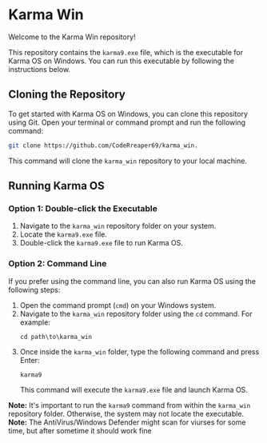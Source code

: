 # Karma Win

Welcome to the Karma Win repository!

This repository contains the `karma9.exe` file, which is the executable for Karma OS on Windows. You can run this executable by following the instructions below.

## Cloning the Repository

To get started with Karma OS on Windows, you can clone this repository using Git. Open your terminal or command prompt and run the following command:

```sh
git clone https://github.com/CodeRreaper69/karma_win.
```

This command will clone the `karma_win` repository to your local machine.

## Running Karma OS

### Option 1: Double-click the Executable

1. Navigate to the `karma_win` repository folder on your system.
2. Locate the `karma9.exe` file.
3. Double-click the `karma9.exe` file to run Karma OS.

### Option 2: Command Line

If you prefer using the command line, you can also run Karma OS using the following steps:

1. Open the command prompt (`cmd`) on your Windows system.
2. Navigate to the `karma_win` repository folder using the `cd` command. For example:
   ```
   cd path\to\karma_win
   ```
3. Once inside the `karma_win` folder, type the following command and press Enter:
   ```
   karma9
   ```
   This command will execute the `karma9.exe` file and launch Karma OS.

**Note:** It's important to run the `karma9` command from within the `karma_win` repository folder. Otherwise, the system may not locate the executable.
**Note:** The AntiVirus/Windows Defender might scan for viurses for some time, but after sometime it should work fine

